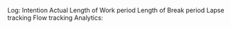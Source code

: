 Log:
Intention
Actual
Length of Work period
Length of Break period
Lapse tracking
Flow tracking
Analytics:

